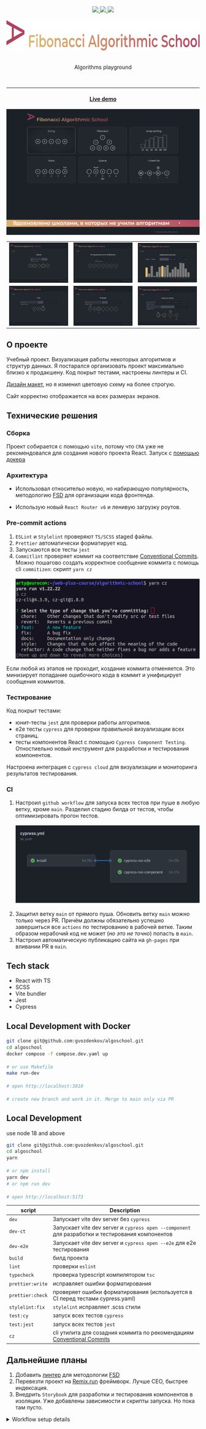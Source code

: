 <div align="center">
  <a href="https://github.com/gvozdenkov/algoschool/actions/workflows/cypress.yml">
    <img src="https://github.com/gvozdenkov/algoschool/actions/workflows/cypress.yml/badge.svg?event=push&style=flat" />
  </a>
  <a href="http://commitizen.github.io/cz-cli/">
    <img src="https://img.shields.io/badge/commitizen-friendly-brightgreen.svg?style=flat" />
  </a>
  <a href="http://commitizen.github.io/cz-cli/">
    <img src="https://img.shields.io/badge/Feature--Sliced-Design?style=flat&labelColor=262224&color=F2F2F2&logoWidth=18&logo=data:image/png;base64,iVBORw0KGgoAAAANSUhEUgAAABQAAAAaCAYAAAC3g3x9AAAACXBIWXMAAALFAAACxQGJ1n/vAAAAAXNSR0IArs4c6QAAAARnQU1BAACxjwv8YQUAAAA/SURBVHgB7dKxCgAgCIThs/d/51JoNQIdDrxvqMXlR4FmFs92KDIX/wI7JSdDN+eHtkxIycnQvMNW8hN/crsDc5QgGX9NvT0AAAAASUVORK5CYII=" />
  </a>
</div>

<br />
<div align="center">
  <a href="https://gvozdenkov.github.io/algoschool/">
    <img src="README_static/logo_slogan.svg" alt="Fibonacci Algorithmic School logo" height="80">
  </a>
  <br/><br/>
  <p align="center">Algorithms playground</p>
  <br/>
</div>

---

<div align="center">
  <h4><a href="https://gvozdenkov.github.io/algoschool/">Live demo</a></h4>
</div>

![reverse string](README_static/main_screen.png)

|                                             |                                                |                                               |
| :-----------------------------------------: | :--------------------------------------------: | :-------------------------------------------: |
| ![reverse string](README_static/string.png) |  ![fibonacci sequence](README_static/fib.png)  | ![array sort methods](README_static/sort.png) |
| ![reverse string](README_static/stack.png)  | ![fibonacci sequence](README_static/queue.png) | ![array sort methods](README_static/list.png) |

## О проекте

Учебный проект. Визуализация работы некоторых алгоритмов и структур данных. Я постарался
организовать проект максимально близко к продакшену. Код покрыт тестами, настроены линтеры и CI.

[Дизайн макет](https://www.figma.com/file/RIkypcTQN5d37g7RRTFid0/Algososh_external_link?node-id=0%3A1),
но я изменил цветовую схему на более строгую.

Сайт корректно отображается на всех размерах экранов.

## Технические решения

### Сборка

Проект собирается с помощью `vite`, потому что `CRA` уже не рекомендовался для создания нового
проекта React. Запуск с [помощью докера](#local-development-with-docker)

### Архитектура

- Использовал относительо новую, но набирающую популярность, методологию
  [FSD](https://feature-sliced.design/ru/docs/get-started/overview) для организации кода фронтенда.

- Использую новый `React Router v6` и ленивую загрузку роутов.

### Pre-commit actions

1.  `ESLint` и `Stylelint` проверяют `TS/SCSS` staged файлы.
2.  `Prettier` автоматически форматирует код.
3.  Запускаются все тесты `jest`
4.  `Commitlint` проверяет коммит на соответствие
    [Conventional Commits](https://www.conventionalcommits.org/en/v1.0.0/). Можно пошагово создать
    корректное сообщение коммита с помощь cli `commitizen`: скрипт `yarn cz`
    <br><br>![img](README_static/commitlint-cli.png)

Если любой из этапов не проходит, коздание коммита отменяется. Это минизирует попадание ошибочного
кода в коммит и унифицирует сообщения коммитов.

### Тестирование

Код покрыт тестами:

- юнит-тесты `jest` для проверки работы алгоритмов.
- e2e тесты `cypress` для проверки правильной визуализации всех страниц.
- тесты компонентов React с помощью `Cypress Component Testing`. Отностиельно новый инструмент для
  разработки и тестирования компонентов.

Настроена интеграция с `cypress cloud` для визуализации и мониторинга результатов тестирования.

### CI

1. Настроил `github workflow` для запуска всех тестов при пуше в любую ветку, кроме `main`. Разделил
   стадию билда от тестов, чтобы оптимизировать прогон тестов.
   <br><br>![img](README_static/cypress-ci-workflow.png)<br><br>
2. Защитил ветку `main` от прямого пуша. Обновить ветку `main` можно только через PR. Причём должны
   обязательно успешно завершиться все `actions` по тестированию в рабочей ветке. Таким образом
   нерабочий код не может (_но это не точно_) попасть в `main`.
3. Настроил автоматическую публикацию сайта на `gh-pages` при вливании PR в `main`.

## Tech stack

- React with TS
- SCSS
- Vite bundler
- Jest
- Cypress

## Local Development with Docker

```bash
git clone git@github.com:gvozdenkov/algoschool.git
cd algoschool
docker compose -f compose.dev.yaml up

# or use Makefile
make run-dev

# open http://localhost:3010

# create new branch and work in it. Merge to main only via PR

```

## Local Development

use node 18 and above

```bash
git clone git@github.com:gvozdenkov/algoschool.git
cd algoschool
yarn

# or npm install
yarn dev
# or npm run dev

# open http://localhost:5173
```

| script           | Description                                                                                                              |
| ---------------- | ------------------------------------------------------------------------------------------------------------------------ |
| `dev`            | Запускает vite dev server без `cypress`                                                                                  |
| `dev-ct`         | Запускает vite dev server и `cypress open --component` для разработки и тестирования компонентов                         |
| `dev-e2e`        | Запускает vite dev server и `cypress open --e2e` для e2e тестирования                                                    |
| `build`          | билд проекта                                                                                                             |
| `lint`           | проверки `eslint`                                                                                                        |
| `typecheck`      | проверка typescript компилятором `tsc`                                                                                   |
| `prettier:write` | исправляет ошибки форматирования                                                                                         |
| `prettier:check` | проверяет ошибки форматирования (используется в CI перед тестами cypress.yaml)                                           |
| `stylelint:fix`  | `stylelint` исправляет .scss стили                                                                                       |
| `test:cy`        | запуск всех тестов `cypress`                                                                                             |
| `test:jest`      | запуск всех тестов `jest`                                                                                                |
| `cz`             | cli утилита для созадния коммита по рекомендациям [Conventional Commits](https://www.conventionalcommits.org/en/v1.0.0/) |

## Дальнейшие планы

1. Добавить [линтер](https://github.com/feature-sliced/steiger) для методологии
   [FSD](https://feature-sliced.design/ru/docs/get-started/overview)
2. Перевезти проект на [Remix.run](https://remix.run/) фреймворк. Лучше CEO, быстрее индексация.
3. Внедрить `Storybook` для разработки и тестирования компонентов в изоляции. Уже добавлены
   зависимости и скрипты запуска. Но пока там пусто.

<details>
<summary>Workflow setup details</summary>

### Lint staged files

Used `husky` & `lint-staged` packages to lint & format staged files only

```sh
# .husky/_/pre-commit
yarn lint-staged && yarn test:jest -o

```

`.lintstagedrc.json` setup sequential running commands for .js|ts|jsx|tsx files in order of array
items

```json
{
  "*.(js|ts|jsx|tsx)": ["yarn prettier:write", "yarn lint"],
  "*.md": "yarn prettier:write"
}
```

### Commit messages

This project is [Commitizen](https://www.npmjs.com/package/commitizen?activeTab=readme) friendly. So
you can easy create commits in a step by step guide by run:

If you are mannually create commit message it will be linted with `commitlint` to lint commit
messages acording with [Conventional Commits](https://www.conventionalcommits.org/en/v1.0.0/).

```bash
yarn cz
# or
npm run cz
```

Commitizen & commitlint setup:

1. Used ligthweight `cz-git` adapter for `commitizen` to generate cli interface for `yarn cz`
2. Setup `cz-git` with `.czrc` file
3. Setup `commitlint` with `commitlint.config.ts`

```json
"devDependencies": {
  "@commitlint/cli": "^18.4.3",
  "@commitlint/config-conventional": "^18.4.3",
  "@commitlint/format": "^18.4.3",

  "commitizen": "^4.3.0",
  "cz-git": "^1.8.0",
}
```

### Code formating

Used Prettier (exact 2.8.7 version) for formatting and Eslint for linting only. So setup

```json
"devDependencies": {
  "eslint": "^8.53.0",
  "prettier": "2.8.7",
  "eslint-plugin-prettier": "4.2.1",
  "eslint-config-prettier": "^9.0.0",
}
```

Settup eslint to highlight style errors with prettier:

```cjs
// .eslintrc.cjs
module.exports = {
  // ...
  extends: [
    'eslint:recommended',
    'plugin:@typescript-eslint/recommended-type-checked',
    // ...
    // prettier must be the last in extends
    'prettier',
  ],
  // ...
  plugins: ['prettier'],
  rules: {
    'prettier/prettier': ['error'],
    // ...
  },
};
```

Setup CI to check code formating

```yaml
# cypress.yaml

- run: yarn lint

# only check format, not write
- run: yarn prettier:check
```

Import order sorting:

Used `prettier-plugin-sort-imports` package for prettier to format order of imports

```js
//https://chriscoyier.net/2022/08/09/javascript-import-sorting/

// .prettierrc
"importOrder": [
    "react",
    "<THIRD_PARTY_MODULES>",
    "^(#shared/(config|constants|types|hooks|lib)).*$",
    "^(#shared/ui).*$",
    // Any local imports that AREN'T styles.
    "^(\\.|\\.\\.)/(.(?!.(css|scss)))*$",
    // Styles
    ".(css|scss)$"
  ],
  "importOrderSeparation": true,
  "importOrderSortSpecifiers": true,
  "importOrderCaseInsensitive": true,
```

### Stylelint `.scss`

1. Install:

```bash
yarn add -D stylelint stylelint-config-standard-scss stylelint-config-prettier-scss stylelint-config-clean-order
```

2. Setup stylelint `.stylelintrc.json`:

```json
{
  "extends": [
    "stylelint-config-standard-scss",
    "stylelint-config-clean-order/error",
    "stylelint-config-prettier-scss"
  ],
  "rules": {
    "selector-class-pattern": "^(?:[a-z][a-z0-9]*)(?:(__|_|-)[a-z0-9]+)*$",
    "scss/at-extend-no-missing-placeholder": null
  }
}
```

`selector-class-pattern` to check BEM style names

3. Add script in `package.json` to lint and autofix fixable issues

```diff
+ "stylelint:fix": "stylelint '**/*.scss' --fix",
```

4. Edit `.lintstagedrc.json` to automatic fix all fixable style issues in pre-commit acion

```diff
{
  "*.(js|ts|jsx|tsx)": ["yarn prettier:write", "yarn lint"],
  "*.md": "yarn prettier:write"
  # suddenly `yarn stylelint:fix` don't work:( it crash lint-staged with empty-commit error
+ "*.{css,scss}": "stylelint '**/*.scss' --fix",
}
```

5. Setup VS Code `settings.json` to autofix stylelint issues on save

Install official Stylelint extenstion!

```diff
+  "editor.codeActionsOnSave": {
+     "source.fixAll.stylelint": true
+  },
+  "css.validate": false,
+  "scss.validate": false,
+  "less.validate": false,
+  "stylelint.validate": ["css", "less", "postcss", "scss"],
+  "stylelint.config": null, //use settings from .stylelintrc.json
```

</details>
